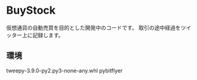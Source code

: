 # BuyStock
仮想通貨の自動売買を目的とした開発中のコードです。
取引の途中経過をツイッター上に記録します。

## 環境
tweepy-3.9.0-py2.py3-none-any.whl
pybitflyer

